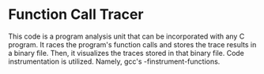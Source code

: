 # Function Call Tracer

This code is a program analysis unit that can be incorporated with any C program. It races the program's function calls and stores the trace results in a binary file. Then, it visualizes the traces stored in that binary file. Code instrumentation is utilized. Namely, gcc's -finstrument-functions. 

